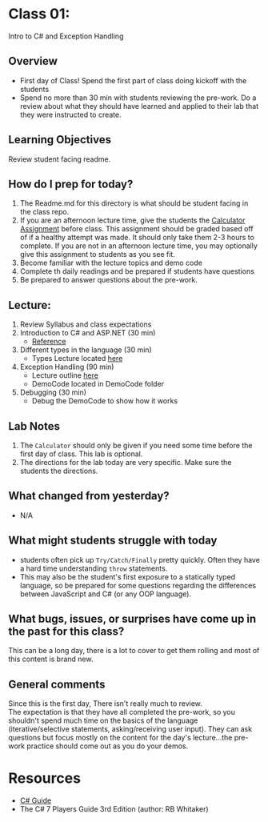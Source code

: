 # Class 01:

Intro to C# and Exception Handling

## Overview 
* First day of Class! Spend the first part of class doing kickoff with the students
* Spend no more than 30 min with students reviewing the pre-work. Do a review about what they should have learned and applied to their lab that they were instructed to create. 
 
## Learning Objectives
Review student facing readme.

## How do I prep for today?

1. The Readme.md for this directory is what should be student facing in the class repo.
1. If you are an afternoon lecture time, give the students the [Calculator Assignment](../lab/Calculator.md) before class. This assignment should be graded based off of if a healthy attempt was made. It should only take them 2-3 hours to complete. If you are not in an afternoon lecture time, you may optionally give this assignment to students as you see fit.
1. Become familiar with the lecture topics and demo code
1. Complete th daily readings and be prepared if students have questions
1. Be prepared to answer questions about the pre-work. 

## Lecture:

1. Review Syllabus and class expectations
1. Introduction to C# and ASP.NET (30 min)
	- [Reference](https://docs.microsoft.com/en-us/dotnet/csharp/getting-started/introduction-to-the-csharp-language-and-the-net-framework)
1. Different types in the language (30 min)
	- Types Lecture located [here]("../Resources/Types.md")
1. Exception Handling (90 min) 
	- Lecture outline [here]("../Resources/ExceptionHandling.md")
	- DemoCode located in DemoCode folder
1. Debugging (30 min)
	- Debug the DemoCode to show how it works

## Lab Notes
1. The `Calculator` should only be given if you need some time before the first day of class. This lab is optional.
2. The directions for the lab today are very specific. Make sure the students the directions. 
 
## What changed from yesterday? 
- N/A

## What might students struggle with today
- students often pick up `Try/Catch/Finally` pretty quickly. Often they have a hard time understanding `throw` statements.
- This may also be the student's first exposure to a statically typed language, so be prepared for some questions regarding the differences
between JavaScript and C# (or any OOP language).

## What bugs, issues, or surprises have come up in the past for this class?
This can be a long day, there is a lot to cover to get them rolling and most of this content is brand new. 

## General comments
Since this is the first day, There isn't really much to review. <br />
The expectation is that they have all completed the pre-work, so you shouldn't spend much time on the 
basics of the language (iterative/selective statements, asking/receiving user input). They can ask questions
but focus mostly on the content for the day's lecture...the pre-work practice should come out as you do your demos. 

# Resources

- [C# Guide](https://docs.microsoft.com/en-us/dotnet/csharp/index)
- The C# 7 Players Guide 3rd Edition (author: RB Whitaker)